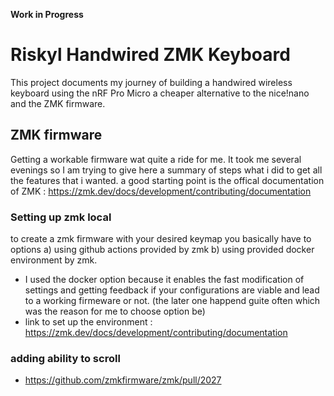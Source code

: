 **Work in Progress**

# Riskyl Handwired ZMK Keyboard

This project documents my journey of building a handwired wireless keyboard using the nRF Pro Micro a cheaper alternative to the nice!nano and the ZMK firmware.



## ZMK firmware
Getting a workable firmware wat quite a ride for me. It took me several evenings so I am trying to give here a summary of steps what i did to get all the features that i wanted. a good starting point is the offical documentation of ZMK : https://zmk.dev/docs/development/contributing/documentation

### Setting up zmk local
to create a zmk firmware with your desired keymap you basically have to options a) using github actions provided by zmk b) using provided docker environment by zmk.

- I used the docker option because it enables the fast modification of settings and getting feedback if your configurations are viable and lead to a working firmeware or not. (the later one happend guite often which was the reason for me to choose option be)  
- link to set up the environment : https://zmk.dev/docs/development/contributing/documentation

### adding ability to scroll
- https://github.com/zmkfirmware/zmk/pull/2027 